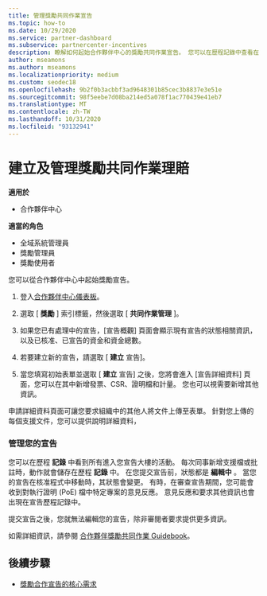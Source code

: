 ```yaml
---
title: 管理獎勵共同作業宣告
ms.topic: how-to
ms.date: 10/29/2020
ms.service: partner-dashboard
ms.subservice: partnercenter-incentives
description: 瞭解如何起始合作夥伴中心的獎勵共同作業宣告。 您可以在歷程記錄中查看在建置宣告過程中加入的所有活動。
author: mseamons
ms.author: mseamons
ms.localizationpriority: medium
ms.custom: seodec18
ms.openlocfilehash: 9b2f0b3acbbf3ad9648301b85cec3b8837e3e51e
ms.sourcegitcommit: 98f5eebe7d08ba214ed5a078f1ac770439e41eb7
ms.translationtype: MT
ms.contentlocale: zh-TW
ms.lasthandoff: 10/31/2020
ms.locfileid: "93132941"
---
```

# <a name="create-and-manage-an-incentives-co-op-claim"></a>建立及管理獎勵共同作業理賠

**適用於**

- 合作夥伴中心

**適當的角色**

- 全域系統管理員
- 獎勵管理員
- 獎勵使用者

您可以從合作夥伴中心中起始獎勵宣告。

1. 登入[合作夥伴中心儀表板](https://partner.microsoft.com/dashboard/)。

2. 選取 [ **獎勵** ] 索引標籤，然後選取 [ **共同作業管理** ]。

3. 如果您已有處理中的宣告，\[宣告概觀\] 頁面會顯示現有宣告的狀態相關資訊，以及已核准、已宣告的資金和資金總數。

4. 若要建立新的宣告，請選取 [ **建立** 宣告]。

5. 當您填寫初始表單並選取 [ **建立** 宣告] 之後，您將會進入 [宣告詳細資料] 頁面，您可以在其中新增發票、CSR、證明檔和計量。 您也可以視需要新增其他資訊。

申請詳細資料頁面可讓您要求組織中的其他人將文件上傳至表單。 針對您上傳的每個支援文件，您可以提供說明詳細資料， 

### <a name="manage-your-claims"></a>管理您的宣告

您可以在歷程 **記錄** 中看到所有進入您宣告大樓的活動。 每次同事新增支援檔或批註時，動作就會儲存在歷程 **記錄** 中。 在您提交宣告前，狀態都是 **編輯中** 。 當您的宣告在核准程式中移動時，其狀態會變更。 有時，在審查宣告期間，您可能會收到對執行證明 (PoE) 檔中特定專案的意見反應。 意見反應和要求其他資訊也會出現在宣告歷程記錄中。

提交宣告之後，您就無法編輯您的宣告，除非審閱者要求提供更多資訊。

如需詳細資訊，請參閱 [合作夥伴獎勵共同作業 Guidebook](https://assetsprod.microsoft.com/co-op-guidebook.pdf)。

## <a name="next-steps"></a>後續步驟

- [獎勵合作宣告的核心需求](core-requirements.md)